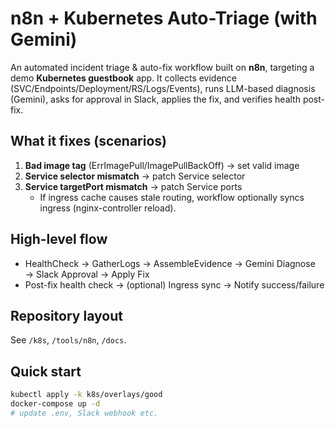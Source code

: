 # n8n + Kubernetes Auto-Triage (with Gemini)

An automated incident triage & auto-fix workflow built on **n8n**, targeting a demo **Kubernetes guestbook** app.
It collects evidence (SVC/Endpoints/Deployment/RS/Logs/Events), runs LLM-based diagnosis (Gemini),
asks for approval in Slack, applies the fix, and verifies health post-fix.

## What it fixes (scenarios)
1. **Bad image tag** (ErrImagePull/ImagePullBackOff) → set valid image
2. **Service selector mismatch** → patch Service selector
3. **Service targetPort mismatch** → patch Service ports
   - If ingress cache causes stale routing, workflow optionally syncs ingress (nginx-controller reload).

## High-level flow
- HealthCheck → GatherLogs → AssembleEvidence → Gemini Diagnose → Slack Approval → Apply Fix
- Post-fix health check → (optional) Ingress sync → Notify success/failure

## Repository layout
See `/k8s`, `/tools/n8n`, `/docs`.

## Quick start
```bash
kubectl apply -k k8s/overlays/good 
docker-compose up -d 
# update .env, Slack webhook etc.
